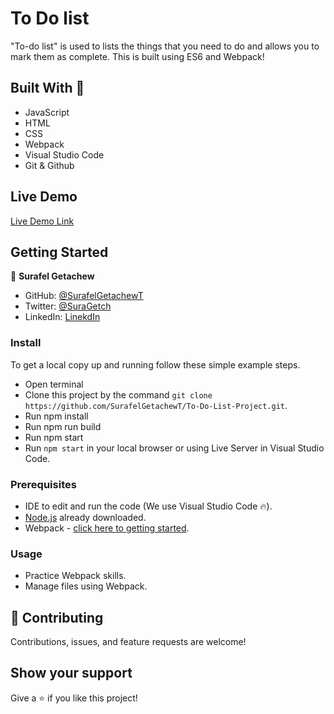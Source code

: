 # To Do list

"To-do list" is used to lists the things that you need to do and allows you to mark them as complete.
This is built using ES6 and Webpack!

## Built With 🔨

- JavaScript
- HTML
- CSS
- Webpack
- Visual Studio Code
- Git & Github

## Live Demo

[Live Demo Link]()

## Getting Started

👤 **Surafel Getachew**

- GitHub: [@SurafelGetachewT](https://github.com/SurafelGetachewT)
- Twitter: [@SuraGetch](https://twitter.com/SuraGetch)
- LinkedIn: [LinekdIn](https://www.linkedin.com/in/surafel-getachew-80155b187/)

### Install

To get a local copy up and running follow these simple example steps.

- Open terminal
- Clone this project by the command `git clone https://github.com/SurafelGetachewT/To-Do-List-Project.git`.
- Run npm install
- Run npm run build
- Run npm start
- Run `npm start` in your local browser or using Live Server in Visual Studio Code.

### Prerequisites

- IDE to edit and run the code (We use Visual Studio Code 🔥).
- [Node.js](https://nodejs.org/en/download/) already downloaded.
- Webpack - [click here to getting started](https://webpack.js.org/guides/getting-started/).

### Usage

- Practice Webpack skills.
- Manage files using Webpack.

## 🤝 Contributing

Contributions, issues, and feature requests are welcome!

## Show your support

Give a ⭐️ if you like this project!
